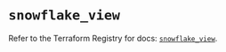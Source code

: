 # `snowflake_view`

Refer to the Terraform Registry for docs: [`snowflake_view`](https://registry.terraform.io/providers/snowflake-labs/snowflake/0.82.0/docs/resources/view).

